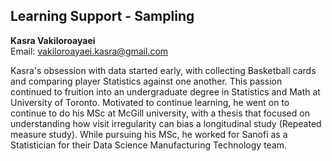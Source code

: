 ## Learning Support - Sampling

**Kasra Vakiloroayaei**  
Email: vakiloroayaei.kasra@gmail.com

Kasra's obsession with data started early, with collecting Basketball cards and comparing player Statistics against one another. This passion continued to fruition into an undergraduate degree in Statistics and Math at University of Toronto. Motivated to continue learning, he went on to continue to do his MSc at McGill university, with a thesis that focused on understanding how visit irregularity can bias a longitudinal study (Repeated measure study). While pursuing his MSc, he worked for Sanofi as a Statistician for their Data Science Manufacturing Technology team.
